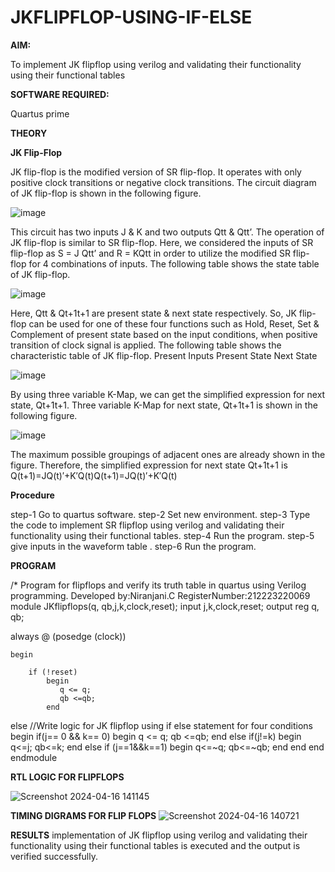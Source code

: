 # JKFLIPFLOP-USING-IF-ELSE

**AIM:** 

To implement  JK flipflop using verilog and validating their functionality using their functional tables

**SOFTWARE REQUIRED:**

Quartus prime

**THEORY**

**JK Flip-Flop**

JK flip-flop is the modified version of SR flip-flop. It operates with only positive clock transitions or negative clock transitions. The circuit diagram of JK flip-flop is shown in the following figure.

![image](https://github.com/naavaneetha/JKFLIPFLOP-USING-IF-ELSE/assets/154305477/a649c30b-232b-4558-b188-fd6c09845180)


This circuit has two inputs J & K and two outputs Qtt & Qtt’. The operation of JK flip-flop is similar to SR flip-flop. Here, we considered the inputs of SR flip-flop as S = J Qtt’ and R = KQtt in order to utilize the modified SR flip-flop for 4 combinations of inputs. The following table shows the state table of JK flip-flop.

![image](https://github.com/naavaneetha/JKFLIPFLOP-USING-IF-ELSE/assets/154305477/c4360742-e8a8-4937-b089-c46c0433f9a3)

 
Here, Qtt & Qt+1t+1 are present state & next state respectively. So, JK flip-flop can be used for one of these four functions such as Hold, Reset, Set & Complement of present state based on the input conditions, when positive transition of clock signal is applied. The following table shows the characteristic table of JK flip-flop. Present Inputs Present State Next State
 
![image](https://github.com/naavaneetha/JKFLIPFLOP-USING-IF-ELSE/assets/154305477/6c275261-a6d5-4c37-a3a7-1e88ca11c4cd)

By using three variable K-Map, we can get the simplified expression for next state, Qt+1t+1. Three variable K-Map for next state, Qt+1t+1 is shown in the following figure.
 
![image](https://github.com/naavaneetha/JKFLIPFLOP-USING-IF-ELSE/assets/154305477/5174f41b-0ce0-4329-a372-6d1943ea6673)

The maximum possible groupings of adjacent ones are already shown in the figure. Therefore, the simplified expression for next state Qt+1t+1 is Q(t+1)=JQ(t)′+K′Q(t)Q(t+1)=JQ(t)′+K′Q(t)

**Procedure**

step-1 Go to quartus software. step-2 Set new environment. step-3 Type the code to implement SR flipflop using verilog and validating their functionality using their functional tables. step-4 Run the program. step-5 give inputs in the waveform table . step-6 Run the program.


**PROGRAM**

/* Program for flipflops and verify its truth table in quartus using Verilog programming. Developed by:Niranjani.C RegisterNumber:212223220069
module JKflipflops(q, qb,j,k,clock,reset);
    input j,k,clock,reset;
    output reg q, qb;
	 
always @ (posedge (clock))

    begin 

        if (!reset)
            begin
               q <= q;
               qb <=qb;
            end   
        
else
 //Write logic for JK flipflop using if else statement for four conditions
            begin
				if(j== 0 && k== 0)
				begin
				q <= q;
				qb <=qb;
				end
				else if(j!=k)
				begin
				q<=j;
				qb<=k;
				end
				else if (j==1&&k==1)
				begin
				q<=~q;
				qb<=~qb;
				end
				end
				end
endmodule

**RTL LOGIC FOR FLIPFLOPS**

![Screenshot 2024-04-16 141145](https://github.com/NiranjaniC/JKFLIPFLOP-USING-IF-ELSE/assets/145742800/003e47b4-3185-444d-bd31-210a9131376e)


**TIMING DIGRAMS FOR FLIP FLOPS**
![Screenshot 2024-04-16 140721](https://github.com/NiranjaniC/JKFLIPFLOP-USING-IF-ELSE/assets/145742800/60264955-708c-4dbf-b99e-c5879b53290a)

**RESULTS**
implementation of  JK flipflop using verilog and validating their functionality using their functional tables is executed and the output is verified successfully.
